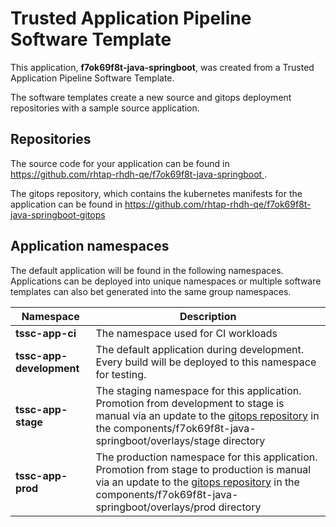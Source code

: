 # Trusted Application Pipeline Software Template

This application, **f7ok69f8t-java-springboot**, was created from a Trusted Application Pipeline Software Template.

The software templates create a new source and gitops deployment repositories with a sample source application. 

## Repositories

The source code for your application can be found in [https://github.com/rhtap-rhdh-qe/f7ok69f8t-java-springboot ](https://github.com/rhtap-rhdh-qe/f7ok69f8t-java-springboot ).
 
The gitops repository, which contains the kubernetes manifests for the application can be found in 
[https://github.com/rhtap-rhdh-qe/f7ok69f8t-java-springboot-gitops ](https://github.com/rhtap-rhdh-qe/f7ok69f8t-java-springboot-gitops ) 

## Application namespaces 

The default application will be found in the following namespaces. Applications can be deployed into unique namespaces or multiple software templates can also bet generated into the same group namespaces.  

|  Namespace   |  Description   |  
| -------- | -------- |
| **tssc-app-ci** | The namespace used for CI workloads |
| **tssc-app-development** | The default application during development. Every build will be deployed to this namespace for testing. |
| **tssc-app-stage** | The staging namespace for this application. Promotion from development to stage is manual via an update to the [gitops repository](https://github.com/rhtap-rhdh-qe/f7ok69f8t-java-springboot-gitops ) in the components/f7ok69f8t-java-springboot/overlays/stage directory |
| **tssc-app-prod** | The production namespace for this application. Promotion from stage to production is manual via an update to the [gitops repository](https://github.com/rhtap-rhdh-qe/f7ok69f8t-java-springboot-gitops ) in the components/f7ok69f8t-java-springboot/overlays/prod directory |